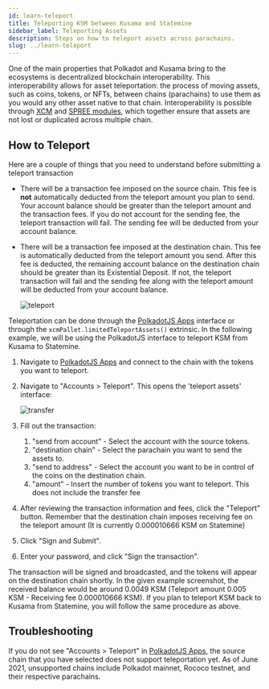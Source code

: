 ```yaml
---
id: learn-teleport
title: Teleporting KSM between Kusama and Statemine
sidebar_label: Teleporting Assets
description: Steps on how to teleport assets across parachains.
slug: ../learn-teleport
---
```


One of the main properties that Polkadot and Kusama bring to the ecosystems is decentralized
blockchain interoperability. This interoperability allows for asset teleportation: the process of
moving assets, such as coins, tokens, or NFTs, between chains (parachains) to use them as you would
any other asset native to that chain. Interoperability is possible through [XCM][] and [SPREE
modules][], which together ensure that assets are not lost or duplicated across multiple chain.

## How to Teleport

Here are a couple of things that you need to understand before submitting a teleport transaction

- There will be a transaction fee imposed on the source chain. This fee is **not** automatically
  deducted from the teleport amount you plan to send. Your account balance should be greater than
  the teleport amount and the transaction fees. If you do not account for the sending fee, the
  teleport transaction will fail. The sending fee will be deducted from your account balance.

- There will be a transaction fee imposed at the destination chain. This fee is automatically
  deducted from the teleport amount you send. After this fee is deducted, the remaining account
  balance on the destination chain should be greater than its Existential Deposit. If not, the
  teleport transaction will fail and the sending fee along with the teleport amount will be deducted
  from your account balance.

  ![teleport](../assets/kusama/KSM-teleport-small.png)

Teleportation can be done through the [PolkadotJS Apps] interface or through the
`xcmPallet.limitedTeleportAssets()` extrinsic. In the following example, we will be using the
PolkadotJS interface to teleport KSM from Kusama to Statemine.

1. Navigate to [PolkadotJS Apps] and connect to the chain with the tokens you want to teleport.
2. Navigate to "Accounts > Teleport". This opens the 'teleport assets' interface:

   ![transfer](../assets/kusama/ksm-teleport-apps.png)

3. Fill out the transaction:
   1. "send from account" - Select the account with the source tokens.
   2. "destination chain" - Select the parachain you want to send the assets to.
   3. "send to address" - Select the account you want to be in control of the coins on the
      destination chain.
   4. "amount" - Insert the number of tokens you want to teleport. This does not include the
      transfer fee
4. After reviewing the transaction information and fees, click the "Teleport" button. Remember that
   the destination chain imposes receiving fee on the teleport amount (It is currently 0.000010666 KSM on
   Statemine)
5. Click "Sign and Submit".
6. Enter your password, and click "Sign the transaction".

The transaction will be signed and broadcasted, and the tokens will appear on the destination chain
shortly. In the given example screenshot, the received balance would be around 0.0049 KSM (Teleport amount
0.005 KSM - Receiving fee 0.000010666 KSM). If you plan to teleport KSM back to Kusama from Statemine, you
will follow the same procedure as above.

## Troubleshooting

If you do not see "Accounts > Teleport" in [PolkadotJS Apps], the source chain that you have
selected does not support teleportation yet. As of June 2021, unsupported chains include Polkadot
mainnet, Rococo testnet, and their respective parachains.

[polkadotjs apps]: https://polkadot.js.org/apps/
[xcm]: learn-cross-consensus.md
[spree modules]: learn-spree.md
